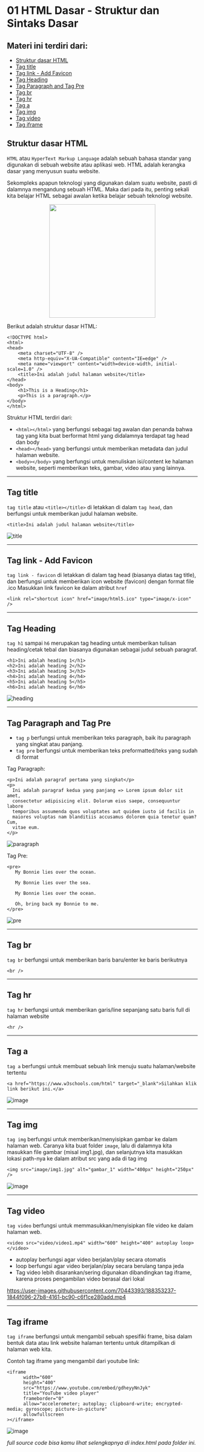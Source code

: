 # 01 HTML Dasar - Struktur dan Sintaks Dasar

## Materi ini terdiri dari:
* [Struktur dasar HTML](https://github.com/Juwono136/SCB_Coding/tree/master/01%20HTML%20Dasar%20-%20Struktur%20dan%20Sintaks%20Dasar#struktur-dasar-html)
* [Tag title](https://github.com/Juwono136/SCB_Coding/tree/master/01%20HTML%20Dasar%20-%20Struktur%20dan%20Sintaks%20Dasar#tag-title)
* [Tag link - Add Favicon](https://github.com/Juwono136/SCB_Coding/tree/master/01%20HTML%20Dasar%20-%20Struktur%20dan%20Sintaks%20Dasar#tag-link---add-favicon)
* [Tag Heading](https://github.com/Juwono136/SCB_Coding/tree/master/01%20HTML%20Dasar%20-%20Struktur%20dan%20Sintaks%20Dasar#tag-heading)
* [Tag Paragraph and Tag Pre](https://github.com/Juwono136/SCB_Coding/tree/master/01%20HTML%20Dasar%20-%20Struktur%20dan%20Sintaks%20Dasar#tag-paragraph-and-tag-pre)
* [Tag br](https://github.com/Juwono136/SCB_Coding/tree/master/01%20HTML%20Dasar%20-%20Struktur%20dan%20Sintaks%20Dasar#tag-br)
* [Tag hr](https://github.com/Juwono136/SCB_Coding/tree/master/01%20HTML%20Dasar%20-%20Struktur%20dan%20Sintaks%20Dasar#tag-hr)
* [Tag a](https://github.com/Juwono136/SCB_Coding/tree/master/01%20HTML%20Dasar%20-%20Struktur%20dan%20Sintaks%20Dasar#tag-a)
* [Tag img](https://github.com/Juwono136/SCB_Coding/tree/master/01%20HTML%20Dasar%20-%20Struktur%20dan%20Sintaks%20Dasar#tag-img)
* [Tag video](https://github.com/Juwono136/SCB_Coding/tree/master/01%20HTML%20Dasar%20-%20Struktur%20dan%20Sintaks%20Dasar#tag-video)
* [Tag iframe](https://github.com/Juwono136/SCB_Coding/tree/master/01%20HTML%20Dasar%20-%20Struktur%20dan%20Sintaks%20Dasar#tag-iframe)

## Struktur dasar HTML
`HTML` atau `HyperText Markup Language` adalah sebuah bahasa standar yang digunakan di sebuah website atau aplikasi web. HTML adalah kerangka dasar yang menyusun suatu website. 

Sekompleks apapun teknologi yang digunakan dalam suatu website, pasti di dalamnya mengandung sebuah HTML. Maka dari pada itu, penting sekali kita belajar HTML sebagai awalan ketika belajar sebuah teknologi website.

<div align="center">
    <img src="https://user-images.githubusercontent.com/70443393/189566212-66b99088-4643-4b95-b320-d665eaf5a5d2.png" width="280" height="300" />
</div>

Berikut adalah struktur dasar HTML:
```html5
<!DOCTYPE html>
<html>
<head>
    <meta charset="UTF-8" />
    <meta http-equiv="X-UA-Compatible" content="IE=edge" />
    <meta name="viewport" content="width=device-width, initial-scale=1.0" />
    <title>Ini adalah judul halaman website</title>
</head>
<body>
    <h1>This is a Heading</h1>
    <p>This is a paragraph.</p>
</body>
</html>
```

Struktur HTML terdiri dari:
* `<html></html>` yang berfungsi sebagai tag awalan dan penanda bahwa tag yang kita buat berformat html yang didalamnya terdapat tag head dan body
* `<head></head>` yang berfungsi untuk memberikan metadata dan judul halaman website.
* `<body></body>` yang berfungsi untuk menuliskan isi/content ke halaman website, seperti memberikan teks, gambar, video atau yang lainnya.

___

## Tag title
`tag title` atau `<title></title>` di letakkan di dalam `tag head`, dan berfungsi untuk memberikan judul halaman website.

```html5
<title>Ini adalah judul halaman website</title>
```
![title](https://user-images.githubusercontent.com/70443393/189567490-acffe7f8-414a-4e9a-9924-f2bcf225f5a2.jpg)

___

## Tag link - Add Favicon
`tag link - favicon` di letakkan di dalam tag head (biasanya diatas tag title), dan berfungsi untuk memberikan icon website (favicon) dengan format file .ico
Masukkan link favicon ke dalam atribut `href`

```html5
<link rel="shortcut icon" href="image/html5.ico" type="image/x-icon" />
```
___

## Tag Heading
`tag h1` sampai `h6` merupakan tag heading untuk memberikan tulisan heading/cetak tebal dan biasanya digunakan sebagai judul sebuah paragraf.

```html5
<h1>Ini adalah heading 1</h1>
<h2>Ini adalah heading 2</h2>
<h3>Ini adalah heading 3</h3>
<h4>Ini adalah heading 4</h4>
<h5>Ini adalah heading 5</h5>
<h6>Ini adalah heading 6</h6>
```

![heading](https://user-images.githubusercontent.com/70443393/188074622-1c922f3e-257f-44c6-9eb2-18c8e6d6a3d6.jpg)

___

## Tag Paragraph and Tag Pre
* `tag p` berfungsi untuk memberikan teks paragraph, baik itu paragraph yang singkat atau panjang.
* `tag pre` berfungsi untuk memberikan teks preformatted/teks yang sudah di format

Tag Paragraph:
```html5
<p>Ini adalah paragraf pertama yang singkat</p>
<p>
  Ini adalah paragraf kedua yang panjang => Lorem ipsum dolor sit amet,
  consectetur adipisicing elit. Dolorum eius saepe, consequuntur labore
  temporibus assumenda quos voluptates aut quidem iusto id facilis in
  maiores voluptas nam blanditiis accusamus dolorem quia tenetur quam? Cum,
  vitae eum.
</p>
```

![paragraph](https://user-images.githubusercontent.com/70443393/188075621-4eb1c430-386c-4522-af7a-2d28bc860a57.jpg)

Tag Pre:
```html5
<pre>
   My Bonnie lies over the ocean.

   My Bonnie lies over the sea.

   My Bonnie lies over the ocean.

   Oh, bring back my Bonnie to me.
</pre>
```

![pre](https://user-images.githubusercontent.com/70443393/188075660-99c02f0b-5aa9-4693-9734-8722ef3ecca2.jpg)

___

## Tag br
`tag br` berfungsi untuk memberikan baris baru/enter ke baris berikutnya

```html5
<br />
```
___

## Tag hr
`tag hr` berfungsi untuk memberikan garis/line sepanjang satu baris full di halaman website

```html5
<hr />
```
___

## Tag a
`tag a` berfungsi untuk membuat sebuah link menuju suatu halaman/website tertentu
```html5
<a href="https://www.w3schools.com/html" target="_blank">Silahkan klik link berikut ini.</a>
```

![image](https://user-images.githubusercontent.com/70443393/188352101-2e731653-397f-4ac5-9dcc-7ed55d67bee9.png)

___

## Tag img
`tag img` berfungsi untuk memberikan/menyisipkan gambar ke dalam halaman web.
Caranya kita buat folder `image`, lalu di dalamnya kita masukkan file gambar (misal img1.jpg), dan selanjutnya kita masukkan lokasi path-nya ke dalam atribut src yang ada di tag img
```html5
<img src="image/img1.jpg" alt="gambar_1" width="400px" height="250px" />
```

![image](https://user-images.githubusercontent.com/70443393/188352532-3c9138a6-e71c-4cab-9fb3-603e8f84c94c.png)

___

## Tag video
`tag video` berfungsi untuk memmasukkan/menyisipkan file video ke dalam halaman web.
```html5
<video src="video/video1.mp4" width="600" height="400" autoplay loop></video>
```

* autoplay berfungsi agar video berjalan/play secara otomatis
* loop berfungsi agar video berjalan/play secara berulang tanpa jeda
* Tag video lebih disarankan/sering digunakan dibandingkan tag iframe, karena proses pengambilan video berasal dari lokal

https://user-images.githubusercontent.com/70443393/188353237-1844f096-27b8-4161-bc90-c6f1ce280add.mp4

___

## Tag iframe
`tag iframe` berfungsi untuk mengambil sebuah spesifiki frame, bisa dalam bentuk data atau link website halaman tertentu untuk ditampilkan di halaman web kita.

Contoh tag iframe yang mengambil dari youtube link:
```html5
<iframe
      width="600"
      height="400"
      src="https://www.youtube.com/embed/gdheyyNnJyk"
      title="YouTube video player"
      frameborder="0"
      allow="accelerometer; autoplay; clipboard-write; encrypted-media; gyroscope; picture-in-picture"
      allowfullscreen
></iframe>
```

![image](https://user-images.githubusercontent.com/70443393/188354364-8c5f9340-3a41-4868-baf4-86cb21e96694.png)


*full source code bisa kamu lihat selengkapnya di index.html pada folder ini.*

